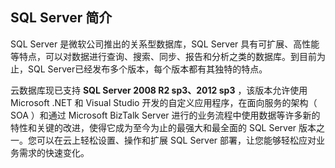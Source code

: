 ## SQL Server 简介
SQL Server 是微软公司推出的关系型数据库，SQL Server 具有可扩展、高性能等特点，可以对数据进行查询、搜索、同步、报告和分析之类的数据库。到目前为止，SQL Server已经发布多个版本，每个版本都有其独特的特点。

云数据库现已支持 **SQL Server 2008 R2 sp3、2012 sp3** ，该版本允许使用 Microsoft .NET 和 Visual Studio 开发的自定义应用程序，在面向服务的架构（ SOA ）和通过 Microsoft BizTalk Server 进行的业务流程中使用数据等许多新的特性和关键的改进，使得它成为至今为止的最强大和最全面的 SQL Server 版本之一。您可以在云上轻松设置、操作和扩展 SQL Server 部署，让您能够轻松应对业务需求的快速变化。

